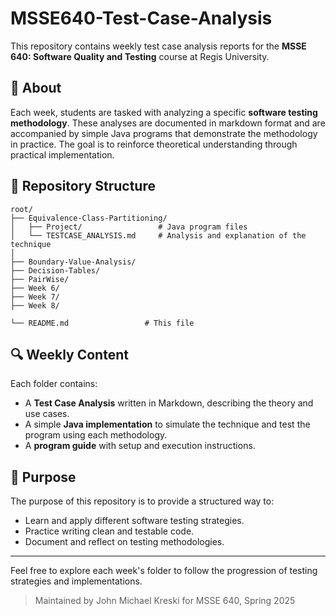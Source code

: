 # MSSE640-Test-Case-Analysis

This repository contains weekly test case analysis reports for the **MSSE 640: Software Quality and Testing** course at Regis University.

## 📘 About
Each week, students are tasked with analyzing a specific **software testing methodology**. These analyses are documented in markdown format and are accompanied by simple Java programs that demonstrate the methodology in practice. The goal is to reinforce theoretical understanding through practical implementation.

## 📁 Repository Structure
```
root/
├── Equivalence-Class-Partitioning/
│   ├── Project/                 # Java program files 
│   └── TESTCASE_ANALYSIS.md     # Analysis and explanation of the technique
│
├── Boundary-Value-Analysis/                   
├── Decision-Tables/
├── PairWise/
├── Week 6/
├── Week 7/
├── Week 8/

└── README.md                 # This file
```

## 🔍 Weekly Content
Each folder contains:
- A **Test Case Analysis** written in Markdown, describing the theory and use cases.
- A simple **Java implementation** to simulate the technique and test the program using each methodology.
- A **program guide** with setup and execution instructions.

## 🧪 Purpose
The purpose of this repository is to provide a structured way to:
- Learn and apply different software testing strategies.
- Practice writing clean and testable code.
- Document and reflect on testing methodologies.

---

Feel free to explore each week's folder to follow the progression of testing strategies and implementations.

> Maintained by John Michael Kreski for MSSE 640, Spring 2025

